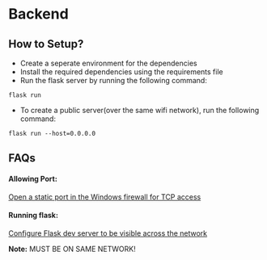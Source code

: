 # Backend

## How to Setup?

- Create a seperate environment for the dependencies
- Install the required dependencies using the requirements file
- Run the flask server by running the following command:

```
flask run
```

- To create a public server(over the same wifi network), run the following command:

```
flask run --host=0.0.0.0
```

## FAQs

#### Allowing Port:

[Open a static port in the Windows firewall for TCP access](https://www.firehousesoftware.com/webhelp/FH/Content/FHEnterprise/FHEnterpriseInstallationGuide/24_StaticPort.htm)

#### Running flask:

[Configure Flask dev server to be visible across the network](https://stackoverflow.com/questions/7023052/configure-flask-dev-server-to-be-visible-across-the-network)

**Note:** MUST BE ON SAME NETWORK!
